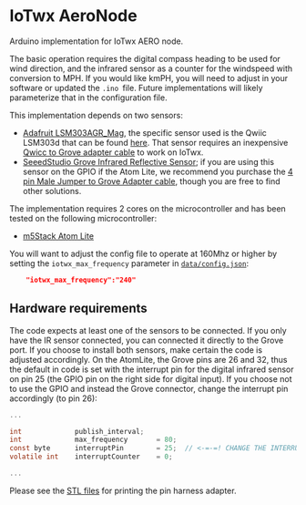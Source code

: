# IoTwx AeroNode

Arduino implementation for IoTwx AERO node.



The basic operation requires the digital compass heading to be used for wind direction, and the infrared sensor as a counter for the windspeed with conversion to MPH.  If you would like kmPH, you will need to adjust in your software or updated the `.ino `file.  Future implementations will likely parameterize that in the configuration file.



This implementation depends on two sensors:

* [Adafruit LSM303AGR_Mag](https://www.arduino.cc/reference//en/libraries/adafruit-lsm303agr-mag/), the specific sensor used is the Qwiic LSM303d that can be found [here](https://www.mouser.com/ProductDetail/Adafruit/4413?qs=sGAEpiMZZMu3sxpa5v1qrs7aFKzpKeg1iy7itN8NqEg%3D).  That sensor requires an inexpensive [Qwicc to Grove adapter cable](https://www.mouser.com/ProductDetail/Adafruit/4424?qs=CUBnOrq4ZJyUa%252BR7VYX6Vw%3D%3D) to work on IoTwx.
* [SeeedStudio Grove Infrared Reflective Sensor](https://wiki.seeedstudio.com/Grove-Infrared_Reflective_Sensor/); if you are using this sensor on the GPIO if the Atom Lite, we recommend you purchase the [4 pin Male Jumper to Grove Adapter cable](https://www.mouser.com/ProductDetail/Seeed-Studio/110990210?qs=1%252B9yuXKSi8A2O44lPDM%252BLw%3D%3D), though you are free to find other solutions.



The implementation requires 2 cores on the microcontroller and has been tested on the following microcontroller:

* [m5Stack Atom Lite](https://m5stack-store.myshopify.com/collections/m5-atom/products/atom-lite-esp32-development-kit)



You will want to adjust the config file to operate at 160Mhz or higher  by setting the `iotwx_max_frequency` parameter in [`data/config.json`](./data/config.json):

```json
    "iotwx_max_frequency":"240"
```

## Hardware requirements

The code expects at least one of the sensors to be connected.  If you only have the IR sensor connected, you can connected it directly to 
the Grove port.  If you choose to install both sensors, make certain the code is adjusted accordingly.  On the AtomLite, the Grove pins
are 26 and 32, thus the default in code is set with the interrupt pin for the digital infrared sensor on pin 25 (the GPIO pin on the right side
for digital input).  If you choose not to use the GPIO and instead the Grove connector, change the interrupt pin accordingly (to pin 26):

```c
...

int             publish_interval; 
int             max_frequency       = 80;    
const byte      interruptPin        = 25;  // <-=-=! CHANGE THE INTERRUPT PIN HERE, DEFAULT = 25 FOR ATOM LITE GPIO
volatile int    interruptCounter    = 0;

...
```

Please see the [STL files](https://github.com/NCAR/iotwx-manual/tree/main/build/stl) for printing the pin harness adapter.
